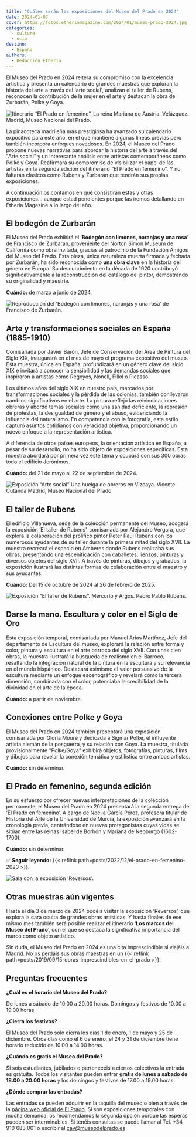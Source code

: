 ```yaml
---
title: "Cuáles serán las exposiciones del Museo del Prado en 2024"
date: 2024-01-07
cover: https://fotos.etheriamagazine.com/2024/01/museo-prado-2024.jpg
categories: 
  - cultura
  - ocio
destino: 
  - España
authors: 
  - Redacción Etheria
---
```


El Museo del Prado en 2024 reitera su compromiso con la excelencia artística y presenta 
un calendario de grandes muestras que exploran la historia del arte a través del 'arte 
social', analizan el taller de Rubens, reconocen la contribución de la mujer en el arte 
y destacan la obra de Zurbarán, Polke y Goya. 

![Itinerario “El Prado en femenino”. La reina Mariana de Austria. Velázquez. Madrid, Museo Nacional del Prado.](https://fotos.etheriamagazine.com/2024/01/menina-museo-prado.jpg "La reina Mariana de Austria, del itinerario “El Prado en femenino”. Velázquez. © Museo del Prado")

La pinacoteca madrileña más prestigiosa ha avanzado su calendario expositivo para este 
año, en el que mantiene algunas líneas previas pero también incorpora enfoques 
novedosos. En 2024, el Museo del Prado propone nuevas narrativas para abordar la 
historia del arte a través del "Arte social" y un interesante análisis entre artistas 
contemporáneos como Polke y Goya. Reafirmará su compromiso de visibilizar el papel de 
las artistas en la segunda edición del itinerario “El Prado en femenino”. Y no faltarán 
clásicos como Rubens y Zurbarán que tendrán sus propias exposiciones. 

A continuación os contamos en qué consistirán estas y otras exposiciones... aunque estad 
pendientes porque las iremos detallando en Etheria Magazine a lo largo del año. 

## El bodegón de Zurbarán

El Museo del Prado exhibirá el ‘**Bodegón con limones, naranjas y una rosa**’ de 
Francisco de Zurbarán, proveniente del Norton Simon Museum de California como obra 
invitada, gracias al patrocinio de la Fundación Amigos del Museo del Prado. Esta pieza, 
única naturaleza muerta firmada y fechada por Zurbarán, ha sido reconocida como **una 
obra clave** en la historia del género en Europa. Su descubrimiento en la década de 1920 
contribuyó significativamente a la reconstrucción del catálogo del pintor, demostrando 
su originalidad y maestría. 

**Cuándo:** de marzo a junio de 2024. 

![Reproducción del 'Bodegón con limones, naranjas y una rosa’ de Francisco de Zurbarán.](https://fotos.etheriamagazine.com/2024/01/Zurbaran-bodegon.jpg "Reproducción del 'Bodegón con limones, naranjas y una rosa’ de Francisco de Zurbarán. © CC")

## Arte y transformaciones sociales en España (1885-1910)

Comisariada por Javier Barón, Jefe de Conservación del Área de Pintura del Siglo XIX, 
inaugurará en el mes de mayo el programa expositivo del museo. Esta muestra, única en 
España, profundizará en un género clave del siglo XIX e invitará a conocer la 
sensibilidad y las demandas sociales que inspiraron a artistas como Regoyos, Nonell, 
Fillol o Picasso. 

Los últimos años del siglo XIX en nuestro país, marcados por transformaciones sociales y 
la pérdida de las colonias, también conllevaron cambios significativos en el arte. La 
pintura reflejó las reivindicaciones obreras y abordó temas sociales como una sanidad 
deficiente, la represión de protestas, la desigualdad de género y el abuso, evidenciando 
la influencia del naturalismo. En competencia con la fotografía, este estilo capturó 
asuntos cotidianos con veracidad objetiva, proporcionando un nuevo enfoque a la 
representación artística. 

A diferencia de otros países europeos, la orientación artística en España, a pesar de su 
desarrollo, no ha sido objeto de exposiciones específicas. Esta muestra abordará por 
primera vez este tema y ocupará con sus 300 obras todo el edificio Jerónimos. 

**Cuándo:** del 21 de mayo al 22 de septiembre de 2024. 

![Exposición “Arte social”
Una huelga de obreros en Vizcaya. Vicente Cutanda
Madrid, Museo Nacional del Prado](https://fotos.etheriamagazine.com/2024/01/museo-prado-2024.jpg "Exposición “Arte social” Una huelga de obreros en Vizcaya. Vicente Cutanda. © Museo del Prado")

## El taller de Rubens

El edificio Villanueva, sede de la colección permanente del Museo, acogerá la exposición 
‘El taller de Rubens’, comisariada por Alejandro Vergara, que explora la colaboración 
del prolífico pintor Peter Paul Rubens con los numerosos ayudantes de su taller durante 
la primera mitad del siglo XVII. La muestra recreará el espacio en Amberes donde Rubens 
realizaba sus obras, presentando una escenificación con caballetes, lienzos, pinturas y 
diversos objetos del siglo XVII. A través de pinturas, dibujos y grabados, la exposición 
ilustrará las distintas formas de colaboración entre el maestro y sus ayudantes. 

**Cuándo:** Del 15 de octubre de 2024 al 26 de febrero de 2025. 

![Exposición “El taller de Rubens”. Mercurio y Argos. Pedro Pablo Rubens.](https://fotos.etheriamagazine.com/2024/01/museo-prado-rubens.jpg "Exposición “El taller de Rubens”. Mercurio y Argos. Pedro Pablo Rubens. © Museo del Prado")

## Darse la mano. Escultura y color en el Siglo de Oro

Esta exposición temporal, comisariada por Manuel Arias Martínez, Jefe del departamento 
de Escultura del museo, explorará la relación entre forma y color, pintura y escultura 
en el arte barroco del siglo XVII. Con unas cien obras, la muestra ilustrará la búsqueda 
de realismo en el Barroco, resaltando la integración natural de la pintura en la 
escultura y su relevancia en el mundo hispánico. Destacará asimismo el valor persuasivo 
de la escultura mediante un enfoque escenográfico y revelará cómo la tercera dimensión, 
combinada con el color, potenciaba la credibilidad de la divinidad en el arte de la 
época. 

**Cuándo:** a partir de noviembre. 

## Conexiones entre Polke y Goya

El Museo del Prado en 2024 también presentará una exposición comisariada por Gloria 
Moure y dedicada a Sigmar Polke, el influyente artista alemán de la posguerra, y su 
relación con Goya. La muestra, titulada provisionalmente "Polke/Goya" exhibirá objetos, 
fotografías, pinturas, films y dibujos para revelar la conexión temática y estilística 
entre ambos artistas. 

**Cuándo:** sin determinar. 

## El Prado en femenino, segunda edición

En su esfuerzo por ofrecer nuevas interpretaciones de la colección permanente, el Museo 
del Prado en 2024 presentará la segunda entrega de ‘El Prado en femenino’. A cargo de 
Noelia García Pérez, profesora titular de Historia del Arte de la Universidad de Murcia, 
la exposición avanzará en la cronología previa, centrándose en nuevas protagonistas 
cuyas vidas se sitúan entre las reinas Isabel de Borbón y Mariana de Neoburgo 
(1602-1700). 

**Cuándo:** sin determinar. 

✅ **Seguir leyendo:** {{< reflink path=posts/2022/12/el-prado-en-femenino-2023 >}}. 

![Sala con la exposición 'Reversos'.](https://fotos.etheriamagazine.com/2024/01/exposicion-reversos-museo-prado.jpg "Sala con la exposición 'Reversos'. © Museo Nacional del Prado")

## Otras muestras aún vigentes

Hasta el día 3 de marzo de 2024 podéis visitar la exposición ‘Reversos’, que explora la 
cara oculta de grandes obras artísticas. Y hasta finales de ese mismo mes también será 
posible realizar el itinerario ‘**Los marcos del Museo del Prado**’, con el que se 
destaca la significativa importancia del marco como objeto artístico. 

Sin duda, el Museo del Prado en 2024 es una cita imprescindible si viajáis a Madrid. No 
os perdáis sus obras maestras en un {{< reflink 
path=posts/2019/09/15-obras-imprescindibles-en-el-prado >}}. 

## Preguntas frecuentes

**¿Cuál es el horario del Museo del Prado?** 

De lunes a sábado de 10.00 a 20.00 horas. Domingos y festivos de 10.00 a 19.00 horas 

**¿Cierra los festivos?** 

El Museo del Prado sólo cierra los días 1 de enero, 1 de mayo y 25 de diciembre. Otros 
días como el 6 de enero, el 24 y 31 de diciembre tiene horario reducido de 10.00 a 14.00 
horas. 

**¿Cuándo es gratis el Museo del Prado?** 

Si sois estudiantes, jubilados o pertenecéis a ciertos colectivos la entrada es 
gratuita. Todos los visitantes pueden entrar **gratis de lunes a sábado de 18.00 a 20.00 
horas** y los domingos y festivos de 17.00 a 19.00 horas. 

**¿Dónde comprar las entradas?** 

Las entradas se pueden adquirir en la taquilla del museo o bien a través de la [página 
web oficial de El Prado](https://www.museodelprado.es/). Si son exposiciones temporales 
con mucha demanda, os recomendamos la segunda opción porque las esperas pueden ser 
interminables. Si tenéis consultas se puede llamar al Tel. +34 910 683 001 o escribir al 
cav@museodelprado.es
